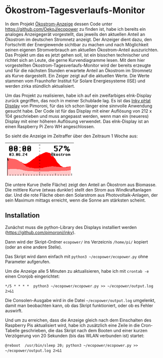 # Ökostrom-Tagesverlaufs-Monitor

In dem Projekt [Ökostrom-Anzeige](https://ecomakerspace.de/oekostrom/) dessen Code unter https://github.com/OekoJ/ecopower zu finden ist, habe ich bereits ein analoges Anzeigegerät vorgestellt, das jeweils den aktuellen Anteil an Ökostrom im deutschen Stromnetz anzeigt. Der Anzeiger dient dazu, den Fortschritt der Energiewende sichtbar zu machen und nach Möglichkeit seinen eigenen Stromverbrauch am aktuellen Ökostrom-Anteil auszurichten. Das Projekt um das es jetzt gehen soll, ist ein bisschen technischer und richtet sich an Leute, die gerne Kurvendiagramme lesen. Mit dem hier vorgestellten Ökostrom-Tagesverlaufs-Monitor wird der bereits erzeugte und für die nächsten Stunden erwartete Anteil an Ökostrom im Stromnetz als Kurve dargestellt. Ein Zeiger zeigt auf die aktuellen Werte. Die Werte stammen vom Fraunhofer Institut für Solare Energiesysteme (ISE) und werden zirka stündlich aktualisiert.

Um das Projekt zu realisieren, habe ich auf ein zweifarbiges eInk-Display zurück gegriffen, das noch in meiner Schublade lag. Es ist das [Inky pHat Display](http://pimoroni.com/inkyphat) von Pimoroni, für das ich schon länger eine sinnvolle Anwendung gesucht habe. Der Code ist für das Display mit einer Auflösung von 212 x 104 geschrieben und muss angepasst werden, wenn man ein (neueres) Display mit einer höheren Auflösung verwendet. Das eInk-Display ist an einen Raspberry Pi Zero WH angeschlossen.

So sieht die Anzeige im Zeitraffer über den Zeitraum 1 Woche aus:

| ![animated gif](ecopower-screenshots-animated.gif "Ökostrom-Monitor") |
|-|

Die untere Kurve (helle Fläche) zeigt den Anteil an Ökostrom aus Biomasse. Die mittlere Kurve (etwas dunkler) stellt den Strom aus Windkraftanlagen dar. Und die rote Fläche oben den Solarstrom aus Photovoltaik-Anlagen, der sein Maximum mittags erreicht, wenn die Sonne am stärksten scheint.

## Installation

Zunächst muss die python-Library des Displays installiert werden (https://github.com/pimoroni/inky).

Dann wird der Skript-Ordner `ecopower/` ins Verzeicnis `/home/pi/` kopiert (oder an eine andere Stelle).

Das Skript wird dann einfach mit `python3 ~/ecopower/ecopower.py` ohne Parameter aufgerufen.

Um die Anzeige alle 5 Minuten zu aktualisieren, habe ich mit `crontab -e` einen Cronjob eingerichtet:

`*/5 * * * *  python3 ~/ecopower/ecopower.py >> ~/ecopower/output.log 2>&1`

Die Consolen-Ausgabe wird in die Datei `~/ecopower/output.log` umgelenkt, damit man beobachten kann, ob das Skript funktioniert, oder ob es Fehler auswirft. 

Und um zu erreichen, dass die Anzeige gleich nach dem Einschalten des Raspberry Pis aktualisiert wird, habe ich zusätzlich eine Zeile in die Cron-Tabelle geschrieben, die das Skript nach dem Booten und einer kurzen Verzögerung von 20 Sekunden (bis das WLAN verbunden ist) startet:

`@reboot  /usr/bin/sleep 20; python3 ~/ecopower/ecopower.py >> ~/ecopower/output.log 2>&1`
